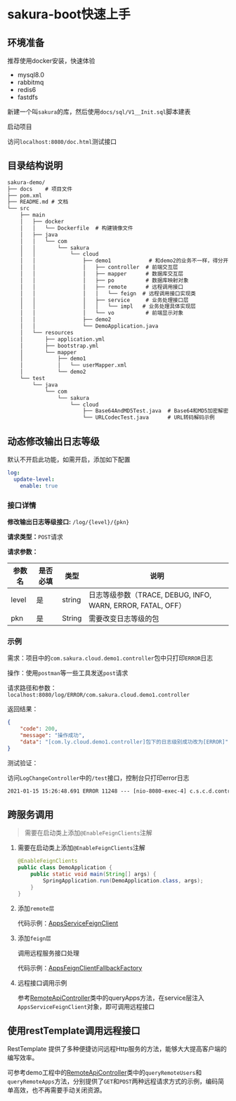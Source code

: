 
# sakura-boot快速上手

## 环境准备

推荐使用docker安装，快速体验

+ mysql8.0
+ rabbitmq
+ redis6
+ fastdfs

新建一个叫`sakura`的库，然后使用`docs/sql/V1__Init.sql`脚本建表

启动项目

访问`localhost:8080/doc.html`测试接口

## 目录结构说明

```txt
sakura-demo/
├── docs	# 项目文件
├── pom.xml	
├── README.md # 文档
└── src
    ├── main
    │   ├── docker
    │   │   └── Dockerfile	# 构建镜像文件
    │   ├── java
    │   │   └── com
    │   │       └── sakura
    │   │           └── cloud
    │   │               ├── demo1			 # 和demo2的业务不一样，得分开
    │   │               │   ├── controller 	# 前端交互层
    │   │               │   ├── mapper		# 数据库交互层
    │   │               │   ├── po 			# 数据库映射对象
    │   │               │   ├── remote		# 远程调用接口
    │   │               │   │   └── feign  # 远程调用接口实现类
    │   │               │   ├── service		# 业务处理接口层
    │   │               │   │   └── impl   # 业务处理具体实现层
    │   │               │   └── vo		    # 前端显示对象 
    │   │               ├── demo2
    │   │               └── DemoApplication.java
    │   └── resources
    │       ├── application.yml
    │       ├── bootstrap.yml
    │       └── mapper
    │           ├── demo1
    │           │   └── userMapper.xml
    │           └── demo2
    └── test
        └── java
            └── com
                └── sakura
                    └── cloud
                        ├── Base64AndMD5Test.java  # Base64和MD5加密解密示例
                        └── URLCodecTest.java	   # URL转码解码示例
```

## 动态修改输出日志等级

默认不开启此功能，如需开启，添加如下配置

```yaml
log:
  update-level:
    enable: true
```

### 接口详情

**修改输出日志等级接口:** `/log/{level}/{pkn}`

**请求类型：**`POST`请求

**请求参数：**

| 参数名 | 是否必填 | 类型   | 说明                                                        |
| ------ | -------- | ------ | ----------------------------------------------------------- |
| level  | 是       | string | 日志等级参数（TRACE, DEBUG, INFO, WARN, ERROR, FATAL, OFF） |
| pkn    | 是       | String | 需要改变日志等级的包                                        |



### 示例

需求：项目中的`com.sakura.cloud.demo1.controller`包中只打印`ERROR`日志

操作：使用`postman`等一些工具发送`post`请求

请求路径和参数：`localhost:8080/log/ERROR/com.sakura.cloud.demo1.controller`

返回结果：

```json
{
    "code": 200,
    "message": "操作成功",
    "data": "[com.ly.cloud.demo1.controller]包下的日志级别成功改为[ERROR]",
}
```

测试验证：

访问`LogChangeController`中的`/test`接口，控制台只打印error日志

```txt
2021-01-15 15:26:48.691 ERROR 11248 --- [nio-8080-exec-4] c.s.c.d.controller.LogChangeController   : 这是一个error日志...
```



## 跨服务调用

> 需要在启动类上添加`@EnableFeignClients`注解

1. 需要在启动类上添加`@EnableFeignClients`注解

   ```java
   @EnableFeignClients
   public class DemoApplication {
       public static void main(String[] args) {
           SpringApplication.run(DemoApplication.class, args);
       }
   }
   ```

2. 添加`remote层`

   代码示例：[AppsServiceFeignClient]()

3. 添加`feign层`

   调用远程服务接口处理

   代码示例：[AppsFeignClientFallbackFactory]()

4. 远程接口调用示例

   参考[RemoteApiController]()类中的queryApps方法，在service层注入`AppsServiceFeignClient`对象，即可调用远程接口



## 使用restTemplate调用远程接口

RestTemplate 提供了多种便捷访问远程Http服务的方法，能够大大提高客户端的编写效率。

可参考demo工程中的[RemoteApiController]()类中的`queryRemoteUsers`和`queryRemoteApps`方法，分别提供了`GET`和`POST`两种远程请求方式的示例，编码简单高效，也不再需要手动关闭资源。





















